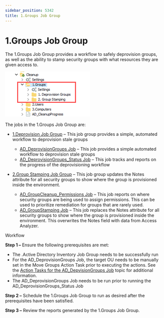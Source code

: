 ```yaml
---
sidebar_position: 5342
title: 1.Groups Job Group
---
```


# 1.Groups Job Group

The 1.Groups Job Group provides a workflow to safely deprovision groups, as well as the ability to stamp security groups with what resources they are given access to.

![1.Groups Job Group in the Jobs Tree](../../../../../../../../static/images/AccessAnalyzer_12.0/Content/Resources/Images/EnterpriseAuditor/Solutions/ActiveDirectory/Cleanup/GroupsJobTree.png "1.Groups Job Group in the Jobs Tree")

The jobs in the 1.Groups Job Group are:

* [1.Deprovision Job Group](Deprovision/Overview "1.Deprovision Job Group") – This job group provides a simple, automated workflow to deprovision stale groups

  * [AD\_DeprovisionGroups Job](Deprovision/AD_DeprovisionGroups "AD_DeprovisionGroups Job") – This job provides a simple automated workflow to deprovision stale groups
  * [AD\_DeprovisionGroups\_Status Job](Deprovision/AD_DeprovisionGroups_Status "AD_DeprovisionGroups_Status Job") – This job tracks and reports on the progress of the deprovisioning workflow
* [2.Group Stamping Job Group](Stamping/Overview "2.Group Stamping Job Group") – This job group updates the Notes attribute for all security groups to show where the group is provisioned inside the environment.

  * [AD\_GroupCleanup\_Permissions Job](Stamping/AD_GroupCleanup_Permissions "AD_GroupCleanup_Permissions Job") – This job reports on where security groups are being used to assign permissions. This can be used to prioritize remediation for groups that are rarely used.
  * [AD\_GroupStamping Job](Stamping/AD_GroupStamping "AD_GroupStamping Job") – This job replaces the Notes attribute for all security groups to show where the group is provisioned inside the environment. This overwrites the Notes field with data from Access Analyzer.

Workflow

**Step 1 –** Ensure the following prerequisites are met:

* The .Active Directory Inventory Job Group needs to be successfully run
* For the AD\_DeprovisionGroups Job, the target OU needs to be manually set in the Move Groups Action Task prior to executing the actions. See the [Action Tasks for the AD\_DepvisionGroups Job](Deprovision/AD_DeprovisionGroups#Action "Action Tasks for the AD_DepvisionGroups Job") topic for additional information.
* The AD\_DeprovisionGroups Job needs to be run prior to running the AD\_DeprovisionGroups\_Status Job

**Step 2 –** Schedule the 1.Groups Job Group to run as desired after the prerequisites have been satisfied.

**Step 3 –** Review the reports generated by the 1.Groups Job Group.